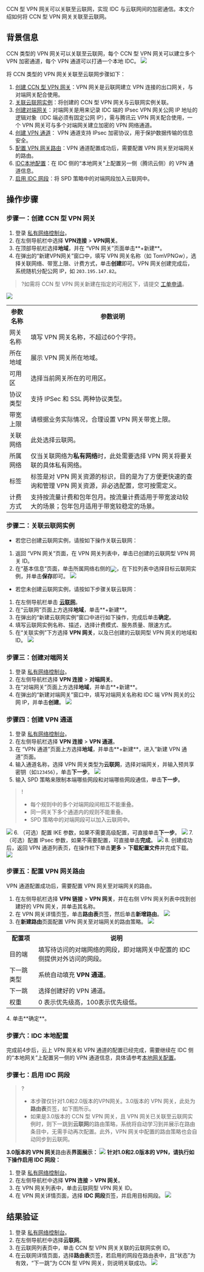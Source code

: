 CCN 型 VPN 网关可以关联至云联网，实现 IDC 与云联网间的加密通信。本文介绍如何将 CCN 型 VPN 网关关联至云联网。

## 背景信息
CCN 类型的 VPN 网关可以关联至云联网，每个 CCN 型 VPN 网关可以建立多个 VPN 加密通道，每个 VPN 通道可以打通一个本地 IDC。
![](https://main.qcloudimg.com/raw/fb1ccfd3f010983a65a2bf8187a437e5.png)

将 CCN 类型的 VPN 网关关联至云联网步骤如下：
1. [创建 CCN 型 VPN 网关](#step1)：VPN 网关是云联网建立 VPN 连接的出口网关，与对端网关配合使用。
2. [ 关联云联网实例](#step2)：将创建的 CCN 型 VPN 网关与云联网实例关联。
3. [创建对端网关](#step3)：对端网关是用来记录 IDC 端的 IPsec VPN 网关公网 IP 地址的逻辑对象（IDC 端必须有固定公网 IP），需与腾讯云 VPN 网关配合使用，一个 VPN 网关可与多个对端网关建立加密的 VPN 网络通道。
4. [创建 VPN 通道](#step4)： VPN 通道支持 IPsec 加密协议，用于保护数据传输的信息安全。
5. [配置 VPN 网关路由](#step5)：VPN 通道配置成功后，需要配置 VPN 网关至对端网关的路由。
6. [IDC本地配置](#step6)：在 IDC 侧的“本地网关”上配置另一侧（腾讯云侧）的 VPN 通道信息。
7. [启用 IDC 网段](#step7)：将 SPD 策略中的对端网段加入云联网中。



## 操作步骤
### 步骤一：创建 CCN 型 VPN 网关[](id:step1)
1. 登录 [私有网络控制台](https://console.cloud.tencent.com/vpc/vpc?rid=1)。
2. 在左侧导航栏中选择 **VPN连接** > **VPN网关**。
3. 在顶部导航栏选择**地域**，并在 “VPN 网关”页面单击**+新建**。
4. 在弹出的“新建VPN网关”窗口中，填写 VPN 网关名称（如 TomVPNGw），选择关联网络、带宽上限、计费方式，单击**创建**即可。VPN 网关创建完成后，系统随机分配公网 IP，如 `203.195.147.82`。
>?如需将 CCN 型 VPN 网关新建在指定的可用区下，请提交 [工单申请](https://console.cloud.tencent.com/workorder/category)。
>
![](https://qcloudimg.tencent-cloud.cn/raw/73ac6ea178e7f7f4fefa032d07fbcb28.png)	
<table>
<tr>
<th>参数名称</th>
<th>参数说明</th>
</tr>
<tr>
<td>网关名称</td>
<td>填写 VPN 网关名称，不超过60个字符。</td>
</tr>
<tr>
<td>所在地域</td>
<td>展示 VPN 网关所在地域。</td>
</tr>
<tr>
<td>可用区</td>
<td>选择当前网关所在的可用区。</td>
</tr>
<tr>
<td>协议类型</td>
<td>支持 IPSec 和 SSL 两种协议类型。</td>
</tr>
<tr>
<td>带宽上限</td>
<td> 请根据业务实际情况，合理设置 VPN 网关带宽上限。
</td>
</tr>
<tr>
<td>关联网络</td>
<td>此处选择云联网。</td>
</tr>
<tr>
<td>所属网络</td>
<td>仅当关联网络为<b>私有网络</b>时，此处需要选择 VPN 网关将要关联的具体私有网络。</td>
</tr>
<tr>
<td>标签</td>
<td>标签是对 VPN 网关资源的标识，目的是为了方便更快速的查询和管理 VPN 网关资源，非必选配置，您可按需定义。</td>
</tr>
<tr>
<td>计费方式</td>
<td>支持按流量计费和包年包月。按流量计费适用于带宽波动较大的场景；包年包月适用于带宽较稳定的场景。</td>
</tr>
</table>

### 步骤二：关联云联网实例[](id:step2)
- 若您已创建云联网实例，请按如下操作关联云联网：
 1. 返回 “VPN 网关“页面，在 VPN 网关列表中，单击已创建的云联网型 VPN 网关 ID。
 2. 在“基本信息“页面，单击所属网络右侧的<img src="https://main.qcloudimg.com/raw/7b27e195bfc7f7ee82118f80c4c96b28.png" style="margin:-4px 0;"/>，在下拉列表中选择目标云联网实例，并单击**保存**即可。
![](https://qcloudimg.tencent-cloud.cn/raw/66439bbe972f763ec8fd0b832c15a374.png)
- 若您未创建云联网实例，请按如下步骤关联云联网：
 1. 在左侧导航栏单击 **[云联网](https://console.cloud.tencent.com/vpc/ccn)**。
 2. 在“云联网”页面上方选择**地域**，单击**+新建**。
 3. 在弹出的“新建云联网实例”窗口中进行如下操作，完成后单击**确定**。
   1. 填写云联网实例名称、描述，选择计费模式、服务质量、限速方式。
   2. 在“关联实例”下方选择 **VPN 网关**，以及已创建的云联网型 VPN 网关的地域和 ID。
![](https://qcloudimg.tencent-cloud.cn/raw/7d1eb2c80d22a4fd62513311d9634918.png)

### 步骤三：创建对端网关[](id:step3)
1. 登录 [私有网络控制台](https://console.cloud.tencent.com/vpc/vpc?rid=1)。
2. 在左侧导航栏选择 **VPN 连接** > **对端网关**。
3. 在“对端网关”页面上方选择**地域**，并单击**+新建**。
4. 在弹出的“新建对端网关”窗口中，填写对端网关名称和 IDC 端 VPN 网关的公网 IP，并单击**创建**。
![](https://qcloudimg.tencent-cloud.cn/raw/7e60acac7b337b2ce833cbb3a85d3b47.png)



### 步骤四：创建 VPN 通道[](id:step4)
1. 登录 [私有网络控制台](https://console.cloud.tencent.com/vpc/vpc?rid=1)。
2. 在左侧导航栏选择 **VPN 连接** > **VPN 通道**。
3. 在 “VPN 通道”页面上方选择**地域**，并单击**+新建**，进入“新建 VPN 通道”页面。
4. 输入通道名称，选择 VPN 网关类型为**云联网**，选择对端网关，并输入预共享密钥（如`123456`），单击**下一步**。
![](https://qcloudimg.tencent-cloud.cn/raw/73ec98f3d827edf562a891f0145e2e24.png)
5. 输入 SPD 策略来限制本端哪些网段和对端哪些网段通信，单击**下一步**。
>!
>- 每个规则中的多个对端网段间相互不能重叠。
>- 同一网关下多个通道内的规则不能重叠。
>- SPD 策略中的对端网段可以加入云联网中。
>
![](https://qcloudimg.tencent-cloud.cn/raw/abd5045c9068b3f95b74a2b50d0450f0.png)
6. （可选）配置 IKE 参数，如果不需要高级配置，可直接单击**下一步**。
![](https://qcloudimg.tencent-cloud.cn/raw/5bda3697c674ec1c66ff1a86a6c650a5.png)
7. （可选）配置 IPsec 参数，如果不需要配置，可直接单击**完成**。
![](https://qcloudimg.tencent-cloud.cn/raw/7bc148b32f53dc5096adfe6eb9db2739.png)
8. 创建成功后，返回 VPN 通道列表页，在操作栏下单击**更多** > **下载配置文件**并完成下载。
![](https://qcloudimg.tencent-cloud.cn/raw/8f43a2ac9cd436d5348162a956460581.png)


### 步骤五：配置 VPN 网关路由[](id:step5)
VPN 通道配置成功后，需要配置 VPN 网关至对端网关的路由。
1. 在左侧导航栏选择 **VPN 链接** > **VPN 网关**，并在右侧 VPN 网关列表中找到创建好的 VPN 网关，并单击其名称。 
2. 在 VPN 网关详情页签，单击**路由表**页签，然后单击**新增路由**。
![](https://main.qcloudimg.com/raw/099d7503dc5e7e2ad5e7324d7d9571f8.png)
3. 在**新建路由**页面配置 VPN 网关至对端网关的路由策略。
![](https://main.qcloudimg.com/raw/d173233ca2ee26415e352051ce024419.png)
<table>
<tr>
<th>配置项</th>
<th>说明</th>
</tr>
<tr>
<td>目的端</td>
<td>填写待访问的对端网络的网段，即对端网关中配置的 IDC 侧提供对外访问的网段。</td>
</tr>
<tr>
<td>下一跳类型</td>
<td>系统自动填充<b> VPN 通道</b>。</td>
</tr>
<tr>
<td>下一跳</td>
<td>选择创建好的 VPN 通道。</td>
</tr>
<tr>
<td>权重</td>
<td>0 表示优先级高，100表示优先级低。</td>
</tr>
</table>
4. 单击**确定**。


### 步骤六：IDC 本地配置[](id:step6)
完成前4步后，云上 VPN 网关和 VPN 通道的配置已经完成，需要继续在 IDC 侧的“本地网关”上配置另一侧的 VPN 通道信息，具体请参考[本地网关配置](https://cloud.tencent.com/document/product/554/56361)。

### 步骤七：启用 IDC 网段[](id:step7)
>?
>+ 本步骤仅针对1.0和2.0版本的VPN网关。3.0版本的 VPN 网关，此处为**路由表**页签，如下图所示。
>+ 如果是3.0版本的 CCN 型 VPN 网关，且 VPN 网关已关联至云联网实例时，则下一跳到**云联网**的路由策略，系统将自动学习到并展示在路由条目中，无需手动再次配置。此外，VPN 网关中配置的路由策略也会自动同步到云联网。
>
**3.0版本的 VPN 网关**路由表**界面展示：**
![](https://main.qcloudimg.com/raw/d261071d65c453ecf21d3980d1b3a8cd.png)
**针对1.0和2.0版本的 VPN，请执行如下操作启用 IDC 网段：**
1. 登录 [私有网络控制台](https://console.cloud.tencent.com/vpc/vpc?rid=1)。
2. 在左侧导航栏中选择 **VPN 连接** > **VPN 网关**。
3. 在 VPN 网关列表中，单击云联网型 VPN 网关 ID。
4. 在 VPN 网关详情页面，选择 **IDC 网段**页签，并启用目标网段。
![](https://main.qcloudimg.com/raw/a855442ce1c46f50382a2f779f2d89b7.png)


## 结果验证
1. 登录 [私有网络控制台](https://console.cloud.tencent.com/vpc/vpc?rid=1)。
2. 在左侧导航栏中选择**云联网**。
3. 在云联网列表页中，单击 CCN 型 VPN 网关关联的云联网实例 ID。
4. 在云联网详情页面，选择**路由表**页签，若启用的网段在路由表中，且“状态”为有效，“下一跳”为 CCN 型 VPN 网关，则说明关联成功。
![](https://main.qcloudimg.com/raw/e6a6ce4b9cb4aff72b1a90fe3758d3a6.png)
